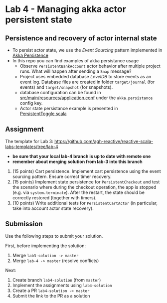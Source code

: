 # Lab 4 - Managing akka actor persistent state

## Persistence and recovery of actor internal state

* To persist actor state, we use the _Event Sourcing_ pattern implemented in [Akka Persistence](https://doc.akka.io/docs/akka/current/typed/persistence.html)
* In this repo you can find examples of akka persistance usage
    * Observe `PersistentBankAccount` actor behavior after multiple project runs. What will happen after sending a `Snap` message?
    * Project uses embedded database _LevelDB_ to store events as an event log. Database files are created in folder `target/journal` (for events) and `target/snapshot` (for snapshots).
    * database configuration can be found in [src/main/resources/application.conf](src/main/resources/application.conf) under the `akka.persistance` config key.
    * Actor state persistance example is presented in [PersistentToggle.scala](src/main/scala/reactive4/persistence/PersistentToggle.scala)


## Assignment

The template for Lab 3: https://github.com/agh-reactive/reactive-scala-labs-templates/tree/lab-4 
* **be sure that your local lab-4 branch is up to date with remote one**
* **remember about merging solution from lab-3 into this branch**

1. (15 points) Cart persistence. Implement cart persistence using the event sourcing pattern. Ensure correct timer recovery.
2. (15 points) Implement state persistence for `PersistentCheckout` and test the scenario where during the checkout operation, the app is stopped (e.g. via `system.terminate`). After the restart, the state should be correctly restored (together with timers).
3. (10 points) Write additional tests for `PersistentCartActor` (in particular, take into account actor state recovery).

## Submission

Use the following steps to submit your solution.

First, before implementing the solution:
1. Merge `lab3-solution -> master`
2. Merge `lab-4 -> master`  (resolve conflicts)

Next:
1. Create branch `lab4-solution` (from `master`)
2. Implement the assignments using `lab4-solution`
3. Create a PR `lab4-solution -> master`
4. Submit the link to the PR as a solution
